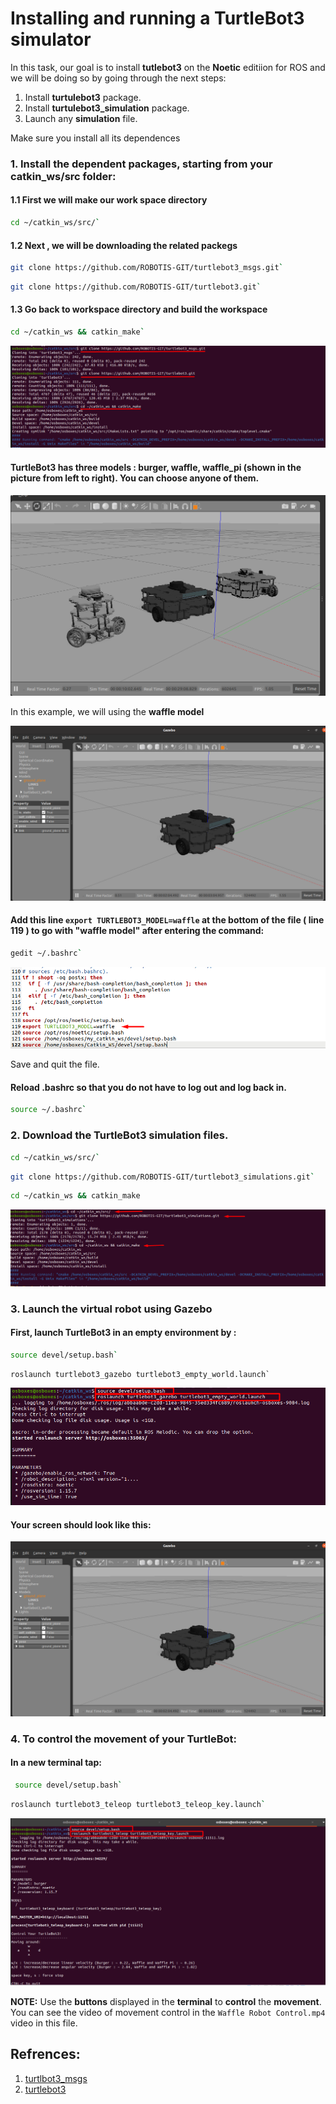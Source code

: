 # Installing and running a TurtleBot3 simulator
In this task, our goal is to install **tutlebot3**  on the **Noetic** editiion for ROS and we will be doing so by going through the next steps:

1. Install **turtulebot3** package.
2. Install **turtulebot3_simulation** package.
3. Launch any **simulation** file.

Make sure you install all its dependences

### 1. Install the dependent packages, starting from your catkin_ws/src folder:
#### 1.1 First we will make our work space directory 
```bash
cd ~/catkin_ws/src/`
```
#### 1.2 Next , we will be downloading the related packegs
```bash
git clone https://github.com/ROBOTIS-GIT/turtlebot3_msgs.git`
```
```bash
git clone https://github.com/ROBOTIS-GIT/turtlebot3.git`
```
#### 1.3 Go back to workspace directory and build the workspace
```bash
cd ~/catkin_ws && catkin_make`
```
![](images/0.png)

#### TurtleBot3 has three models : burger, waffle, waffle_pi (shown in the picture from left to right). You can choose anyone of them. 
![](images/2.png)

In this example, we will using the **waffle model** 

![](images/1.png)
#### Add this line  `export TURTLEBOT3_MODEL=waffle`  at the bottom of the file ( line 119 ) to go with "waffle model" after  entering the command: 
```bash
gedit ~/.bashrc`
```
![](images/3.png)

Save and quit the file.


#### Reload .bashrc so that you do not have to log out and log back in.
```bash
source ~/.bashrc`
```
### 2. Download the TurtleBot3 simulation files.

```bash
cd ~/catkin_ws/src/`
```
```bash
git clone https://github.com/ROBOTIS-GIT/turtlebot3_simulations.git`
```
```bash
cd ~/catkin_ws && catkin_make
```
![](images/4.png)
### 3. Launch the virtual robot using Gazebo

#### First, launch TurtleBot3 in an empty environment by :
```bash
source devel/setup.bash`
```
```
roslaunch turtlebot3_gazebo turtlebot3_empty_world.launch`
```
 ![](images/5.png)
####  Your screen should look like this:
![](images/7.png)

### 4. To control the movement of your TurtleBot:

#### In a new terminal tap:
```bash
 source devel/setup.bash`
```
```bash
roslaunch turtlebot3_teleop turtlebot3_teleop_key.launch`
```
 ![](images/6.png)

**NOTE:**
 Use the **buttons** displayed in the **terminal** to **control** the **movement**.
 You can see the video of movement control in the `Waffle Robot Control.mp4` video in this file.
## Refrences:
1. [turtlbot3_msgs](https://github.com/ROBOTIS-GIT/turtlebot3_msgs)
2. [turtlebot3](https://github.com/ROBOTIS-GIT/turtlebot3)